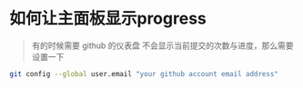# 如何让主面板显示progress

> 有的时候需要 github 的仪表盘 不会显示当前提交的次数与进度，那么需要设置一下

```bash
git config --global user.email "your github account email address"
```